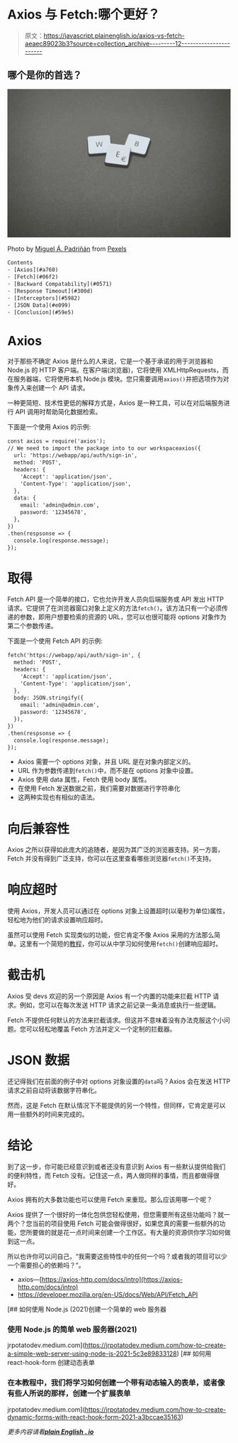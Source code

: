 # Axios 与 Fetch:哪个更好？

> 原文：<https://javascript.plainenglish.io/axios-vs-fetch-aeaec89023b3?source=collection_archive---------12----------------------->

## 哪个是你的首选？

![](img/f7916802dc2889afb445094c93ffe186.png)

Photo by [Miguel Á. Padriñán](https://www.pexels.com/@padrinan?utm_content=attributionCopyText&utm_medium=referral&utm_source=pexels) from [Pexels](https://www.pexels.com/photo/web-text-1591060/?utm_content=attributionCopyText&utm_medium=referral&utm_source=pexels)

```
Contents
· [Axios](#a760)
· [Fetch](#06f2)
· [Backward Compatability](#0571)
· [Response Timeout](#300d)
· [Interceptors](#5982)
· [JSON Data](#e099)
· [Conclusion](#59e5)
```

# Axios

对于那些不确定 Axios 是什么的人来说，它是一个基于承诺的用于浏览器和 Node.js 的 HTTP 客户端。在客户端(浏览器)，它将使用 XMLHttpRequests，而在服务器端，它将使用本机 Node.js 模块。您只需要调用`axios()`并把选项作为对象传入来创建一个 API 请求。

一种更简短、技术性更低的解释方式是，Axios 是一种工具，可以在对后端服务进行 API 调用时帮助简化数据检索。

下面是一个使用 Axios 的示例:

```
const axios = require('axios');
// We need to import the package into to our workspaceaxios({
  url: 'https://webapp/api/auth/sign-in',
  method: 'POST',
  headers: {
    'Accept': 'application/json',
    'Content-Type': 'application/json',
  },
  data: {
    email: 'admin@admin.com',
    password: '12345678',
  },
})
.then(respsonse => {
  console.log(response.message);
});
```

# 取得

Fetch API 是一个简单的接口，它也允许开发人员向后端服务或 API 发出 HTTP 请求。它提供了在浏览器窗口对象上定义的方法`fetch()`。该方法只有一个必须传递的参数，即用户想要检索的资源的 URL，您可以也很可能将 options 对象作为第二个参数传递。

下面是一个使用 Fetch API 的示例:

```
fetch('https://webapp/api/auth/sign-in', {
  method: 'POST',
  headers: {
    'Accept': 'application/json',
    'Content-Type': 'application/json',
  },
  body: JSON.stringify({
    email: 'admin@admin.com',
    password: '12345678',
  }),
})
.then(respsonse => {
  console.log(response.message);
});
```

*   Axios 需要一个 options 对象，并且 URL 是在对象内部定义的。
*   URL 作为参数传递到`fetch()`中，而不是在 options 对象中设置。
*   Axios 使用 data 属性，Fetch 使用 body 属性。
*   在使用 Fetch 发送数据之前，我们需要对数据进行字符串化
*   这两种实现也有相似的语法。

# 向后兼容性

Axios 之所以获得如此庞大的追随者，是因为其广泛的浏览器支持。另一方面，Fetch 并没有得到广泛支持，你可以在这里查看哪些浏览器`fetch()`不支持。

# 响应超时

使用 Axios，开发人员可以通过在 options 对象上设置超时(以毫秒为单位)属性，轻松地为他们的请求设置响应超时。

虽然可以使用 Fetch 实现类似的功能，但它肯定不像 Axios 采用的方法那么简单。这里有一个简短的[教程](https://dmitripavlutin.com/timeout-fetch-request/)，你可以从中学习如何使用`fetch()`创建响应超时。

# 截击机

Axios 受 devs 欢迎的另一个原因是 Axios 有一个内置的功能来拦截 HTTP 请求。例如，您可以在每次发送 HTTP 请求之前记录一条消息或执行一些逻辑。

Fetch 不提供任何默认的方法来拦截请求。但这并不意味着没有办法克服这个小问题。您可以轻松地覆盖 Fetch 方法并定义一个定制的拦截器。

# JSON 数据

还记得我们在前面的例子中对 options 对象设置的`data`吗？Axios 会在发送 HTTP 请求之前自动将该数据字符串化。

然而，这是 Fetch 在默认情况下不能提供的另一个特性，但同样，它肯定是可以用一些额外的时间来完成的。

# 结论

到了这一步，你可能已经意识到或者还没有意识到 Axios 有一些默认提供给我们的便利特性，而 Fetch 没有。记住这一点，两人做同样的事情，而且都做得很好。

Axios 拥有的大多数功能也可以使用 Fetch 来重现。那么应该用哪一个呢？

Axios 提供了一个很好的一体化包供您轻松使用，但您需要所有这些功能吗？就一两个？您当前的项目使用 Fetch 可能会做得很好，如果您真的需要一些额外的功能，您所要做的就是花一点时间来创建一个工作区。有大量的资源供你学习如何做到这一点。

所以也许你可以问自己，“我需要这些特性中的任何一个吗？或者我的项目可以少一个需要担心的依赖吗？”。

*   axios—[https://axios-http.com/docs/intro](https://axios-http.com/docs/intro)
*   https://developer.mozilla.org/en-US/docs/Web/API/Fetch_API

[](https://jrpotatodev.medium.com/how-to-create-a-simple-web-server-using-node-js-2021-5c3e89833128) [## 如何使用 Node.js (2021)创建一个简单的 web 服务器

### 使用 Node.js 的简单 web 服务器(2021)

jrpotatodev.medium.com](https://jrpotatodev.medium.com/how-to-create-a-simple-web-server-using-node-js-2021-5c3e89833128) [](https://jrpotatodev.medium.com/how-to-create-dynamic-forms-with-react-hook-form-2021-a3bccae35163) [## 如何用 react-hook-form 创建动态表单

### 在本教程中，我们将学习如何创建一个带有动态输入的表单，或者像有些人所说的那样，创建一个扩展表单

jrpotatodev.medium.com](https://jrpotatodev.medium.com/how-to-create-dynamic-forms-with-react-hook-form-2021-a3bccae35163) 

*更多内容请看*[***plain English . io***](http://plainenglish.io)